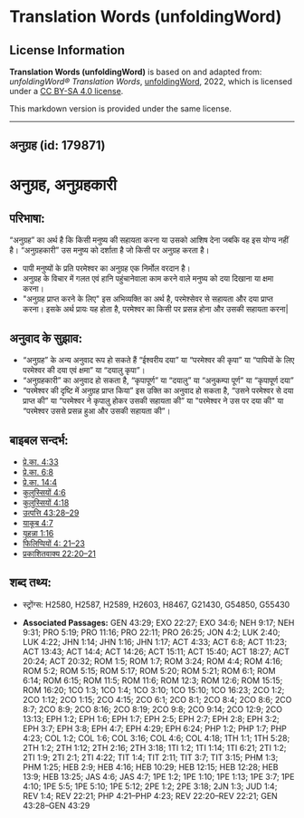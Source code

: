 # Translation Words (unfoldingWord)

## License Information

**Translation Words (unfoldingWord)** is based on and adapted from: _unfoldingWord® Translation Words_, [unfoldingWord](https://unfoldingword.org/utw), 2022, which is licensed under a [CC BY-SA 4.0 license](https://creativecommons.org/licenses/by-sa/4.0/legalcode.en).

This markdown version is provided under the same license.



--------------------------------

## अनुग्रह (id: 179871)

अनुग्रह, अनुग्रहकारी
====================

परिभाषा:
--------

“अनुग्रह” का अर्थ है कि किसी मनुष्य की सहायता करना या उसको आशिष देना जबकि वह इस योग्य नहीं है। “अनुग्रहकारी” उस मनुष्य को दर्शाता है जो किसी पर अनुग्रह करता है।

* पापी मनुष्यों के प्रति परमेश्वर का अनुग्रह एक निर्मोल वरदान है।
* अनुग्रह के विचार में गलत एवं हानि पहुंचानेवाला काम करने वाले मनुष्य को दया दिखाना या क्षमा करना।
* "अनुग्रह प्राप्त करने के लिए" इस अभिव्यक्ति का अर्थ है, परमेश्सेवर से सहायता और दया प्राप्त करना। इसके अर्थ प्रायः यह होता है, परमेश्वर का किसी पर प्रसन्न होना और उसकी सहायता करना\|

अनुवाद के सुझाव:
----------------

* “अनुग्रह” के अन्य अनुवाद रूप हो सकते हैं “ईश्वरीय दया” या “परमेश्वर की कृपा” या “पापियों के लिए परमेश्वर की दया एवं क्षमा” या “दयालु कृपा”।
* “अनुग्रहकारी” का अनुवाद हो सकता है, “कृपापूर्ण” या “दयालु” या “अनुकम्पा पूर्ण” या “कृपापूर्ण दया”
* “परमेश्वर की दृष्टि में अनुग्रह प्राप्त किया” इस उक्ति का अनुवाद हो सकता है, “उसने परमेश्वर से दया प्राप्त की” या “परमेश्वर ने कृपालु होकर उसकी सहायता की” या "परमेश्वर ने उस पर दया की" या “परमेश्वर उससे प्रसन्न हुआ और उसकी सहायता की”।

बाइबल सन्दर्भ:
--------------

* [प्रे.का. 4:33](https://ref.ly/Acts4:33)
* [प्रे.का. 6:8](https://ref.ly/Acts6:8)
* [प्रे.का. 14:4](https://ref.ly/Acts14:4)
* [कुलुस्सियों 4:6](https://ref.ly/Col4:6)
* [कुलुस्सियों 4:18](https://ref.ly/Col4:18)
* [उत्पत्ति 43:28–29](https://ref.ly/Gen43:28-Gen43:29)
* [याकूब 4:7](https://ref.ly/Jas4:7)
* [यूहन्ना 1:16](https://ref.ly/John1:16)
* [फिलिप्पियों 4: 21–23](https://ref.ly/Phil4:0)
* [प्रकाशितवाक्य 22:20–21](https://ref.ly/Rev22:20-Rev22:21)

शब्द तथ्य:
----------

* स्ट्रोंग्स: H2580, H2587, H2589, H2603, H8467, G21430, G54850, G55430

* **Associated Passages:** GEN 43:29; EXO 22:27; EXO 34:6; NEH 9:17; NEH 9:31; PRO 5:19; PRO 11:16; PRO 22:11; PRO 26:25; JON 4:2; LUK 2:40; LUK 4:22; JHN 1:14; JHN 1:16; JHN 1:17; ACT 4:33; ACT 6:8; ACT 11:23; ACT 13:43; ACT 14:4; ACT 14:26; ACT 15:11; ACT 15:40; ACT 18:27; ACT 20:24; ACT 20:32; ROM 1:5; ROM 1:7; ROM 3:24; ROM 4:4; ROM 4:16; ROM 5:2; ROM 5:15; ROM 5:17; ROM 5:20; ROM 5:21; ROM 6:1; ROM 6:14; ROM 6:15; ROM 11:5; ROM 11:6; ROM 12:3; ROM 12:6; ROM 15:15; ROM 16:20; 1CO 1:3; 1CO 1:4; 1CO 3:10; 1CO 15:10; 1CO 16:23; 2CO 1:2; 2CO 1:12; 2CO 1:15; 2CO 4:15; 2CO 6:1; 2CO 8:1; 2CO 8:4; 2CO 8:6; 2CO 8:7; 2CO 8:9; 2CO 8:16; 2CO 8:19; 2CO 9:8; 2CO 9:14; 2CO 12:9; 2CO 13:13; EPH 1:2; EPH 1:6; EPH 1:7; EPH 2:5; EPH 2:7; EPH 2:8; EPH 3:2; EPH 3:7; EPH 3:8; EPH 4:7; EPH 4:29; EPH 6:24; PHP 1:2; PHP 1:7; PHP 4:23; COL 1:2; COL 1:6; COL 3:16; COL 4:6; COL 4:18; 1TH 1:1; 1TH 5:28; 2TH 1:2; 2TH 1:12; 2TH 2:16; 2TH 3:18; 1TI 1:2; 1TI 1:14; 1TI 6:21; 2TI 1:2; 2TI 1:9; 2TI 2:1; 2TI 4:22; TIT 1:4; TIT 2:11; TIT 3:7; TIT 3:15; PHM 1:3; PHM 1:25; HEB 2:9; HEB 4:16; HEB 10:29; HEB 12:15; HEB 12:28; HEB 13:9; HEB 13:25; JAS 4:6; JAS 4:7; 1PE 1:2; 1PE 1:10; 1PE 1:13; 1PE 3:7; 1PE 4:10; 1PE 5:5; 1PE 5:10; 1PE 5:12; 2PE 1:2; 2PE 3:18; 2JN 1:3; JUD 1:4; REV 1:4; REV 22:21; PHP 4:21–PHP 4:23; REV 22:20–REV 22:21; GEN 43:28–GEN 43:29

